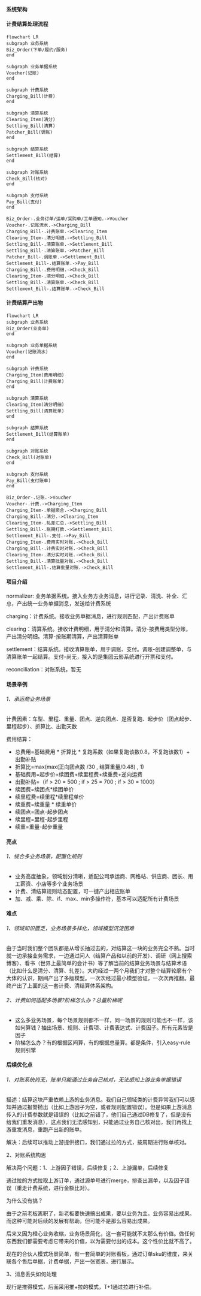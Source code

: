 #### 系统架构

#### 计费结算处理流程

```mermaid
flowchart LR 
subgraph 业务系统
Biz_Order(下单/履约/服务)
end

subgraph 业务单据系统
Voucher(记账)
end

subgraph 计费系统
Charging_Bill(计费)
end

subgraph 清算系统
Clearing_Item(清分)
Settling_Bill(清算)
Patcher_Bill(调账)
end

subgraph 结算系统
Settlement_Bill(结算)
end

subgraph 对账系统
Check_Bill(核对)
end

subgraph 支付系统
Pay_Bill(支付)
end

Biz_Order-.业务订单/运单/采购单/工单通知.->Voucher
Voucher-.记账流水.->Charging_Bill
Charging_Bill-.计费账单.->Clearing_Item
Clearing_Item-.清分明细.->Settling_Bill
Settling_Bill-.清算账单.->Settlement_Bill
Settling_Bill-.清算账单.->Patcher_Bill
Patcher_Bill-.调账单.->Settlement_Bill
Settlement_Bill-.结算账单.->Pay_Bill
Charging_Bill-.费用明细.->Check_Bill
Clearing_Item-.清分明细.->Check_Bill
Settling_Bill-.清算账单.->Check_Bill
Settlement_Bill-.结算账单.->Check_Bill

```

#### 计费结算产出物

```mermaid
flowchart LR 
subgraph 业务系统
Biz_Order(业务单)
end

subgraph 业务单据系统
Voucher(记账流水)
end

subgraph 计费系统
Charging_Item(费用明细)
Charging_Bill(计费账单)
end

subgraph 清算系统
Clearing_Item(清分明细)
Settling_Bill(清算账单)
end

subgraph 结算系统
Settlement_Bill(结算账单)
end

subgraph 对账系统
Check_Bill(对账单)
end

subgraph 支付系统
Pay_Bill(支付账单)
end

Biz_Order-.记账.->Voucher
Voucher-.计费.->Charging_Item
Charging_Item-.单据聚合.->Charging_Bill
Charging_Bill-.清分.->Clearing_Item
Clearing_Item-.轧差汇总.->Settling_Bill
Settling_Bill-.账期打款.->Settlement_Bill
Settlement_Bill-.支付.->Pay_Bill
Charging_Item-.费用实时对账.->Check_Bill
Charging_Bill-.计费实时对账.->Check_Bill
Clearing_Item-.清分实时对账.->Check_Bill
Settling_Bill-.清算批量对账.->Check_Bill
Settlement_Bill-.结算批量对账.->Check_Bill
```

#### 项目介绍

normalizer: 业务单据系统。接入业务方业务消息，进行记录、清洗、补全、汇总，产出统一业务单据消息，发送给计费系统

charging：计费系统。接收业务单据消息，进行规则匹配，产出计费账单

clearing：清算系统。接收计费明细，用于清分和清算。清分-按费用类型分账，产出清分明细。清算-按账期清算，产出清算账单

settlement：结算系统。接收清算账单，用于调账、支付。调账-创建调整单，与清算账单一起结算。支付-尚无，接入的是集团云影系统进行开票和支付。

reconciliation：对账系统，暂无

#### 场景举例

###### 1、承运商业务场景

计费因素：车型、里程、重量、团点、逆向团点、是否复跑、起步价（团点起步、里程起步）、折算比、出勤天数

费用结算：

- 总费用=基础费用 * 折算比 * 复跑系数（如果复跑该数0.8，不复跑该数1）+ 出勤补贴
- 折算比=max(max(正向团点数 /30 , 结算重量/0.48) , 1)
- 基础费用=起步价+续团费+续里程费+续重费+逆向运费
- 出勤补贴=（if > 20 = 500 ; if > 25 = 700 ; if > 30 = 1000）
- 续团费=续团点*续团单价
- 续里程费=续里程*续里程单价
- 续重费=续重量 * 续重单价
- 续团点=团点-起步团点
- 续里程=里程-起步里程
- 续重=重量-起步重量

#### 亮点

###### 1、统合多业务场景，配置化规则

- 业务高度抽象，领域划分清晰，适配公司承运商、网格站、供应商、团长、用工薪资、小店等多个业务场景
- 计费、清结算规则动态配置，可一键产出相应账单
- 加、减、乘、除、if、max、min多操作符，基本可以适配所有计费场景

#### 难点

   ###### 1、领域知识匮乏，业务场景多样化，领域模型沉淀困难

由于当时我们整个团队都是从增长抽过去的，对结算这一块的业务完全不熟。当时就一边承接业务需求，一边通过问人（结算产品和以前的开发）、调研（网上搜索博客）、看书（世界上最简单的会计书）等了解当前的结算业务场景与结算术语（比如什么是清分、清算、轧差）。大约经过一两个月我们才对整个结算轮廓有个大体的认识，期间产出了多版模型。一次次经过最小模型验证，一次次再推翻。最终产出了上面的这一套计费、清结算体系架构。

###### 2、计费如何适配多场景?阶梯怎么办？总量阶梯呢

- 这么多业务场景，每个场景规则都不一样，同一场景的规则可能也不一样，该如何算钱？抽出场景、规则、计费项、计费表达式、计费因子。所有元素皆是因子
- 阶梯怎么办？有的根据区间算，有的根据总量算。都是条件，引入easy-rule规则引擎

#### 后续优化点

###### 1、对账系统尚无，账单只能通过业务自己核对，无法感知上游业务单据错误

描述：结算这块严重依赖上游的业务消息。我们自己领域类的计费异常我们可以感知并通过报警抛出（比如上游因子为空，或者规则配置错误）。但是如果上游消息传入的计费参数就是错误的（比如之前错了，他们自己通过DB修复了，但是没有给我们重发消息），这点我们无法感知到，只能通过业务自己核对出，我们再找上游重发消息，重跑产出新的账单。

解决：后续可以推动上游提供接口，我们通过拉的方式，按周期进行账单核对。

2、对账系统构思

解决两个问题：1、上游因子错误，后续修复；2、上游漏单，后续修复

通过拉的方式拉取上游订单，通过源单号进行merge，排查出漏单，以及因子错误（重走计费系统，进行金额比对）。

为什么没有搞？

由于之前老板离职了，新老板要快速搞出成果，要以业务为主。业务容易出成果。而这种可能对后续的发展有帮助，但可能不是那么容易出成果。

后来又因为橙心业务收缩，业务场景简化，这一套可能就不太那么有价值。做任何东西我们都需要考虑它带来的价值，以为需要付出的成本。这个性价比就不高了。

现在的合伙人模式场景简单，有一套简单的对账看板，通过订单sku的维度，来关联各个售后单据，计费单据，产出一张宽表，进行展示。

3、消息丢失如何处理

现行是推得模式，后面采用推+拉的模式，T+1通过拉进行补偿。